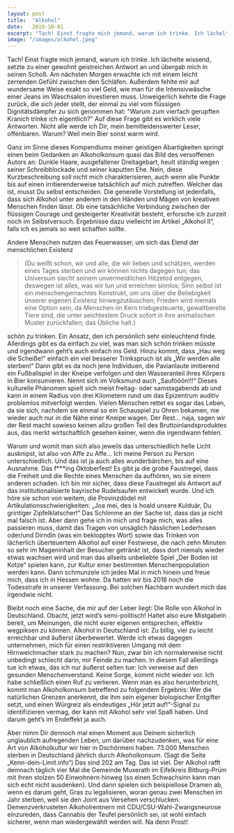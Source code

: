 ```yaml
---
layout: post
title:  "Alkohol"
date:   2018-10-01
excerpt: "Tach! Einst fragte mich jemand, warum ich trinke. Ich lächelte wissend, setzte zu einer gewohnt geistreichen Antwort an und übergab mich in seinen Schoß."
image: "/images/alkohol.jpeg"
---
```


Tach! Einst fragte mich jemand, warum ich trinke. Ich lächelte wissend, setzte zu einer gewohnt geistreichen Antwort an und übergab mich in seinen Schoß. Am nächsten Morgen erwachte ich mit einem leicht zerrenden Gefühl zwischen den Schläfen. Außerdem fehlte mir auf wundersame Weise exakt so viel Geld, wie man für die Intensivwäsche einer Jeans im Waschsalon investieren muss. Unweigerlich kehrte die Frage zurück, die sich jeder stellt, der einmal zu viel vom flüssigen Dignitätsdämpfer zu sich genommen hat: "Warum zum vierfach gerupften Kranich trinke ich eigentlich?" Auf diese Frage gibt es wirklich viele Antworten. Nicht alle werde ich Dir, mein bemitleidenswerter Leser, offenbaren. Warum? Weil mein Bier sonst warm wird.

Ganz im Sinne dieses Kompendiums meiner geistigen Abartigkeiten springt einen beim Gedanken an Alkoholkonsum quasi das Bild des versoffenen Autors an: Dunkle Haare, ausgefallener Dreitagebart, heult ständig wegen seiner Schreibblockade und seiner kaputten Ehe. Nein, diese Kurzbeschreibung soll nicht mich charakterisieren, auch wenn alle Punkte bis auf einen irritierenderweise tatsächlich auf mich zutreffen. Welcher das ist, musst Du selbst entscheiden. Die generelle Vorstellung ist jedenfalls, dass sich Alkohol unter anderem in den Händen und Mägen von kreativen Menschen finden lässt. Ob eine tatsächliche Verbindung zwischen der flüssigen Courage und gesteigerter Kreativität besteht, erforsche ich zurzeit noch im Selbstversuch. Ergebnisse dazu vielleicht im Artikel „Alkohol II“, falls ich es jemals so weit schaffen sollte.

Andere Menschen nutzen das Feuerwasser, um sich das Elend der menschlichen Existenz
 
> (Du weißt schon, wir und alle, die wir lieben und schätzen, werden eines Tages sterben und wir können nichts dagegen tun; das Universum siecht seinem unvermeidlichen Hitzetod entgegen, deswegen ist alles, was wir tun und erreichen sinnlos; Sinn selbst ist ein menschengemachtes Konstrukt, um uns über die Beliebigkeit unserer eigenen Existenz hinwegzutäuschen; Frieden wird niemals eine Option sein, da Menschen im Kern triebgesteuerte, gewaltbereite Tiere sind, die unter seichtestem Druck sofort in ihre animalischen Muster zurückfallen; das Übliche halt.)

schön zu trinken. Ein Ansatz, den ich persönlich sehr einleuchtend finde. Allerdings gibt es da einfach zu viel, was man sich schön trinken müsste und irgendwann geht’s auch einfach ins Geld. Hinzu kommt, dass „Hau weg die Scheiße!“ einfach ein viel besserer Trinkspruch ist als „Wir werden alle sterben!“
Dann gibt es da noch jene Individuen, die Pavianlaute imitierend ein Fußballspiel in der Kneipe verfolgen und den Wasseranteil ihres Körpers in Bier konsumieren. Nennt sich im Volksmund auch „Saufööön!!!“ Dieses kulturelle Phänomen spielt sich meist freitag- oder samstagabends ab und kann in einem Radius von drei Kilometern rund um das Epizentrum auditiv problemlos mitverfolgt werden. Vielen Menschen rettet es sogar das Leben, da sie sich, nachdem sie einmal so ein Schauspiel zu Ohren bekamen, nie wieder auch nur in die Nähe einer Kneipe wagen. Der Rest… naja, sagen wir der Rest macht sowieso keinen allzu großen Teil des Bruttoinlandsproduktes aus, das merkt wirtschaftlich gesehen keiner, wenn die irgendwann fehlen.

Warum und womit man sich also jeweils das unterschiedlich helle Licht ausknipst, ist also von Affe zu Affe… Ich meine Person zu Person unterschiedlich. Und das ist ja auch alles wunderbärchen, bis auf eine Ausnahme. Das f***ing Oktoberfest! Es gibt ja die grobe Faustregel, dass die Freiheit und die Rechte eines Menschen da aufhören, wo sie einem anderen schaden. Ich bin mir sicher, dass diese Faustregel als Antwort auf das institutionalisierte bayrische Rudelsaufen entwickelt wurde. Und ich höre sie schon von weitem, die Provinzdödel mit Artikulationsschwierigkeiten: „Joa mei, des is hoald unsere Kulduär, Du grintiger Zipfelklatscher!“ Das Schlimme an der Sache ist, dass das ja nicht mal falsch ist. Aber dann gehe ich in mich und frage mich, was alles passieren muss, damit das Tragen von unsäglich hässlichen Lederhosen oder/und Dirndln (was ein beklopptes Wort) sowie das Trinken von lächerlich überteuertem Alkohol auf einer Festwiese, die nach zehn Minuten so sehr im Mageninhalt der Besucher getränkt ist, dass dort niemals wieder etwas wachsen wird und man das allseits unbeliebte Spiel „Der Boden ist Kotze“ spielen kann, zur Kultur einer bestimmten Menschenpopulation werden kann. Dann schmunzele ich jedes Mal in mich hinein und freue mich, dass ich in Hessen wohne. Da hatten wir bis 2018 noch die Todesstrafe in unserer Verfassung. Bei solchen Nachbarn wundert mich das irgendwie nicht.

Bleibt noch eine Sache, die mir auf der Leber liegt: Die Rolle von Alkohol in Deutschland. Obacht, jetzt wird’s semi-politisch! Haltet also eure Mistgabeln bereit, um Meinungen, die nicht eurer eigenen entsprechen, effektiv wegpiksen zu können. Alkohol in Deutschland ist: Zu billig, viel zu leicht erreichbar und äußerst überbewertet. Werde ich etwas dagegen unternehmen, mich für einen restriktiveren Umgang mit dem Hirnweichmacher stark zu machen? Nun, zwar bin ich normalerweise nicht unbedingt schlecht darin, mir Feinde zu machen. In diesem Fall allerdings tue ich etwas, das ich nur äußerst selten tue: Ich verweise auf den gesunden Menschenverstand. Keine Sorge, kommt nicht wieder vor. Ich habe schließlich einen Ruf zu verlieren. Wenn man es also herunterbricht, kommt man Alkoholkonsum betreffend zu folgendem Ergebnis: Wer die natürlichen Grenzen anerkennt, die ihm sein eigener biologischer Entgifter setzt, und einen Würgreiz als eindeutiges „Hör jetzt auf!“-Signal zu identifizieren vermag, der kann mit Alkohol sehr viel Spaß haben. Und darum geht’s im Endeffekt ja auch.

Aber nimm Dir dennoch mal einen Moment aus Deinem sicherlich unglaublich aufregenden Leben, um darüber nachzudenken, was für eine Art von Alkoholkultur wir hier in Dschörmeni haben. 73.000 Menschen sterben in Deutschland jährlich durch Alkoholkonsum. (Sagt die Seite „Kenn-dein-Limit.info“) 
Das sind 202 am Tag. Das ist viel. Der Alkohol rafft demnach täglich vier Mal die Gemeinde Muxerath im Eifelkreis Bitburg-Prüm mit ihren stolzen 50 Einwohnern hinweg (so einen Schwachsinn kann man sich echt nicht ausdenken). Und dann spielen sich beispiellose Dramen ab, wenn es darum geht, Gras zu legalisieren, woran genau zwei Menschen im Jahr sterben, weil sie den Joint aus Versehen verschlucken. Demenzverkrusteten Alkoholrentnern mit CDU/CSU-Wahl-Zwangsneurose einzureden, dass Cannabis der Teufel persönlich sei, ist wohl einfach sicherer, wenn man wiedergewählt werden will. Na denn Prost!
